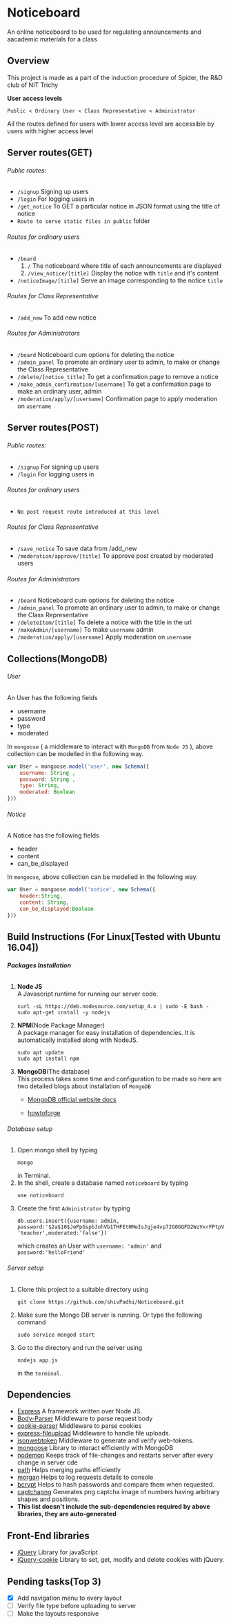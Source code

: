 # Noticeboard

An online noticeboard to be used for regulating announcements and aacademic materials for a class

## Overview

This project is made as a part of the induction procedure of Spider, the R&D club of NIT Trichy

**User access levels**

``` Public < Ordinary User < Class Representative < Administrator ```

All the routes defined for users with lower access level are accessible by users with higher access level

## Server routes(GET) 

###### Public routes:

- ```/signup```  Signing up users
- ```/login```  For logging users in
- ```/get_notice```  To GET a particular notice in JSON format using the title of notice
- ```Route to serve static files in public``` folder

###### Routes for ordinary users 

- ```/board```
  1. ```/```  The noticeboard where title of each announcements are displayed
  2. ```/view_notice/[title]```  Display the notice with ```title``` and it's content
- ```/noticeImage/[title]```  Serve an image corresponding to the notice ```title```

###### Routes for Class Representative

- ```/add_new```  To add new notice

###### Routes for Administrators

- ```/board```  Noticeboard cum options for deleting the notice
- ```/admin_panel```  To promote an ordinary user to admin, to make or change the Class Representative 
- ```/delete/[notice_title]```  To get a confirmation page to remove a notice
- ```/make_admin_confirmation/[username]```  To get a confirmation page to make an ordinary user, admin
- ```/moderation/apply/[username]```  Confirmation page to apply moderation on ```username```


## Server routes(POST)

###### Public routes:

- ```/signup```  For signing up users
- ```/login```  For logging users in

###### Routes for ordinary users 

- ```No post request route introduced at this level```

###### Routes for Class Representative

- ```/save_notice```  To save data from /add_new
- ```/moderation/approve/[title]```  To approve post created by moderated users

###### Routes for Administrators

- ```/board```  Noticeboard cum options for deleting the notice
- ```/admin_panel```  To promote an ordinary user to admin, to make or change the Class Representative 
- ```/deleteItem/[title]```  To delete a notice with the title in the url
- ```/makeAdmin/[username]```  To make ```username``` admin
- ```/moderation/apply/[username]```  Apply moderation on ```username```

## Collections(MongoDB)

###### User

An User has the following fields

- username
- password
- type
- moderated

In ```mongoose``` ( a middleware to interact with ```MongoDB``` from ```Node JS``` ), above collection can be modelled in the following way.

```javascript
var User = mongoose.model('user', new Schema({
	username: String ,
	password: String ,
	type: String,
	moderated: Boolean
}))
```

###### Notice

A Notice has the following fields

- header
- content
- can_be_displayed

In ```mongoose```, above collection can be modelled in the following way.

```javascript
var User = mongoose.model('notice', new Schema({
	header:String,
	content: String,
	can_be_displayed:Boolean
}))
```

## Build Instructions (For Linux[Tested with Ubuntu 16.04])

###### **Packages Installation**
1. **Node JS**	     
A Javascript runtime for running our server code.
	
	``` 
	curl -sL https://deb.nodesource.com/setup_4.x | sudo -E bash -
	sudo apt-get install -y nodejs
	```

2. **NPM**(Node Package Manager)\
	A package manager for easy installation of dependencies. It is automatically installed along with NodeJS.
	
	``` 
	sudo apt update
	sudo apt install npm 
	```

3. **MongoDB**(The database)\
	This process takes some time and configuration to be made so here are two detailed blogs about installation of `MongoDB`
	- [MongoDB official website docs](https://docs.mongodb.com/master/tutorial/install-mongodb-on-ubuntu/)
	
	- [howtoforge](https://www.howtoforge.com/tutorial/install-mongodb-on-ubuntu-16.04/)
	
	

###### Database setup
1. Open mongo shell by typing
	```
	mongo
	```
	in Terminal.
2. In the shell, create a database named `noticeboard` by typing
	```
	use noticeboard
	```
3. Create the first `Administrator` by typing
	```
	db.users.insert({username: admin, password:'$2a$10$JePpGspbJohVb1THFEtHMeIsJgje4vp72G0GQFD2WzVxrFPtpV4ay',type: 'teacher',moderated:'false'})
	```
	which creates an User with `username: 'admin'` and `password:'helloFriend'`
	

###### Server setup

1. Clone this project to a suitable directory using
	```
	git clone https://github.com/shivPadhi/Noticeboard.git
	```

2. Make sure the Mongo DB server is running. Or type the following command
	```
	sudo service mongod start
	```
3. Go to the directory and run the server using
	```
	nodejs app.js
	```
	in the `terminal`.


## Dependencies 

- [Express](http://expressjs.com/)
	A framework written over Node JS.
- [Body-Parser](https://www.npmjs.com/package/body-parser)
	Middleware to parse request body
- [cookie-parser](https://www.npmjs.com/package/cookie-parser)
	Middleware to parse cookies
- [express-fileupload](https://www.npmjs.com/package/express-fileupload)
	Middleware to handle file uploads.
- [jsonwebtoken](https://www.npmjs.com/package/jsonwebtoken)
	Middleware to generate and verify web-tokens.
- [mongoose](https://www.npmjs.com/package/mongoose)
	Library to interact efficiently with MongoDB
- [nodemon](https://www.npmjs.com/package/nodemon)
	Keeps track of file-changes and restarts server after every change in server cde
- [path](https://nodejs.org/api/path.html)
	Helps merging paths efficiently
- [morgan]()
	Helps to log requests details to console
- [bcrypt](https://www.npmjs.com/package/bcrypt)
	Helps to hash passwords and compare them when requested.
- [captchapng](https://www.npmjs.com/package/captchapng)
	Generates png captcha image of numbers having arbitrary shapes and positions.
- **This list doesn't include the sub-dependencies required by above libraries, they are auto-generated**
## Front-End libraries

- [jQuery](http://api.jquery.com/) Library for javaScript
- [jQuery-cookie](https://github.com/carhartl/jquery-cookie) Library to set, get, modify and delete cookies with jQuery.


## Pending tasks(Top 3)

- [x] Add navigation menu to every layout
- [ ] Verify file type before uploading to server
- [ ] Make the layouts responsive
